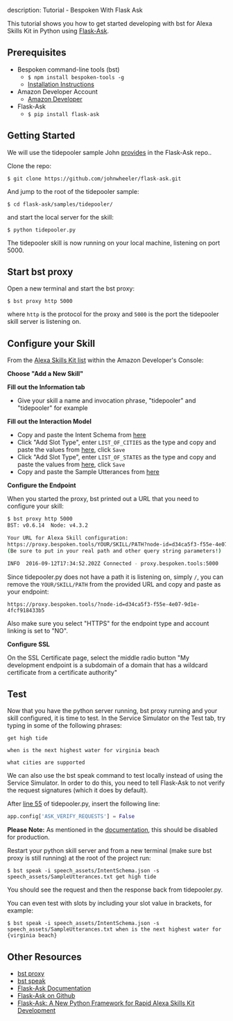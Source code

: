 description: Tutorial - Bespoken With Flask Ask

This tutorial shows you how to get started developing with bst for Alexa Skills Kit in Python using [Flask-Ask](https://alexatutorial.com/flask-ask/).

## Prerequisites

* Bespoken command-line tools (bst)
    * `$ npm install bespoken-tools -g`
    * [Installation Instructions](/getting_started/)
* Amazon Developer Account
    * [Amazon Developer](https://developer.amazon.com/alexa)
* Flask-Ask
    * `$ pip install flask-ask`

## Getting Started

We will use the tidepooler sample John [provides](https://github.com/johnwheeler/flask-ask/tree/master/samples/tidepooler) in the Flask-Ask repo..

Clone the repo:
```
$ git clone https://github.com/johnwheeler/flask-ask.git
```
And jump to the root of the tidepooler sample:

```
$ cd flask-ask/samples/tidepooler/
```

and start the local server for the skill:

```
$ python tidepooler.py
```

The tidepooler skill is now running on your local machine, listening on port 5000.

## Start bst proxy

Open a new terminal and start the bst proxy:

```
$ bst proxy http 5000
```

where `http` is the protocol for the proxy and `5000` is the port the tidepooler skill server is listening on.

## Configure your Skill

From the [Alexa Skills Kit list](https://developer.amazon.com/edw/home.html#/skills/list) within the Amazon Developer's Console:

__Choose "Add a New Skill"__

__Fill out the Information tab__

*  Give your skill a name and invocation phrase, "tidepooler" and "tidepooler" for example

__Fill out the Interaction Model__

* Copy and paste the Intent Schema from [here](https://raw.githubusercontent.com/johnwheeler/flask-ask/master/samples/tidepooler/speech_assets/IntentSchema.json)
* Click "Add Slot Type", enter `LIST_OF_CITIES` as the type and copy and paste the values from [here](https://raw.githubusercontent.com/johnwheeler/flask-ask/master/samples/tidepooler/speech_assets/customSlotTypes/LIST_OF_CITIES), click `Save`
* Click "Add Slot Type", enter `LIST_OF_STATES` as the type and copy and paste the values from [here](https://raw.githubusercontent.com/johnwheeler/flask-ask/master/samples/tidepooler/speech_assets/customSlotTypes/LIST_OF_STATES), click `Save`
* Copy and paste the Sample Utterances from [here](https://raw.githubusercontent.com/johnwheeler/flask-ask/master/samples/tidepooler/speech_assets/SampleUtterances.txt)

__Configure the Endpoint__

When you started the proxy, bst printed out a URL that you need to configure your skill:

```bash
$ bst proxy http 5000
BST: v0.6.14  Node: v4.3.2

Your URL for Alexa Skill configuration:
https://proxy.bespoken.tools/YOUR/SKILL/PATH?node-id=d34ca5f3-f55e-4e07-9d1e-4fcf918433b5
(Be sure to put in your real path and other query string parameters!)

INFO  2016-09-12T17:34:52.202Z Connected - proxy.bespoken.tools:5000
```

Since tidepooler.py does not have a path it is listening on, simply `/`, you can remove the `YOUR/SKILL/PATH` from the provided URL and copy and paste as your endpoint:

```
https://proxy.bespoken.tools/?node-id=d34ca5f3-f55e-4e07-9d1e-4fcf918433b5
```

Also make sure you select "HTTPS" for the endpoint type and account linking is set to "NO".

__Configure SSL__  

On the SSL Certificate page, select the middle radio button "My development endpoint is a subdomain of a domain that has a wildcard certificate from a certificate authority"

## Test

Now that you have the python server running, bst proxy running and your skill configured, it is time to test.  In the Service Simulator on the Test tab, try typing in some of the following phrases:

```
get high tide
```
```
when is the next highest water for virginia beach
```
```
what cities are supported
```

We can also use the bst speak command to test locally instead of using the Service Simulator.  In order to do this, you need to tell Flask-Ask to not verify the request signatures (which it does by default).

After [line 55](https://github.com/johnwheeler/flask-ask/blob/master/samples/tidepooler/tidepooler.py#L55) of tidepooler.py, insert the following line:

```python
app.config['ASK_VERIFY_REQUESTS'] = False
```

__Please Note:__  As mentioned in the [documentation](https://alexatutorial.com/flask-ask/configuration.html), this should be disabled for production.  

Restart your python skill server and from a new terminal (make sure bst proxy is still running) at the root of the project run:

```
$ bst speak -i speech_assets/IntentSchema.json -s speech_assets/SampleUtterances.txt get high tide
```

You should see the request and then the response back from tidepooler.py.

You can even test with slots by including your slot value in brackets, for example:

```
$ bst speak -i speech_assets/IntentSchema.json -s speech_assets/SampleUtterances.txt when is the next highest water for {virginia beach}
```

## Other Resources

- [bst proxy](/commands/proxy/)
- [bst speak](/commands/speak/)
- [Flask-Ask Documentation](https://alexatutorial.com/flask-ask/)
- [Flask-Ask on Github](https://github.com/johnwheeler/flask-ask)
- [Flask-Ask: A New Python Framework for Rapid Alexa Skills Kit Development](https://developer.amazon.com/public/community/post/Tx14R0IYYGH3SKT/Flask-Ask-A-New-Python-Framework-for-Rapid-Alexa-Skills-Kit-Development)
